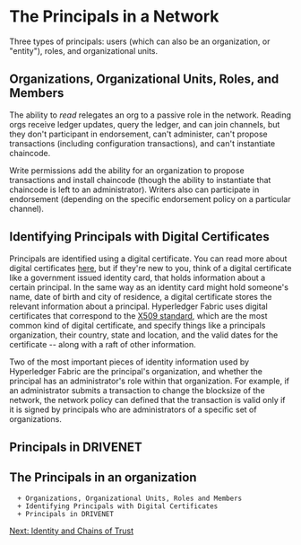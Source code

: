 # The Principals in a Network

Three types of principals: users (which can also be an organization, or "entity"), roles, and organizational units.


## Organizations, Organizational Units, Roles, and Members

The ability to *read* relegates an org to a passive role in the network. Reading orgs receive ledger updates, query the ledger, and can join channels, but they don't participant in endorsement, can't administer, can't propose transactions (including configuration transactions), and can't instantiate chaincode.

Write permissions add the ability for an organization to propose transactions and install chaincode (though the ability to instantiate that chaincode is left to an administrator). Writers also can participate in endorsement (depending on the specific endorsement policy on a particular channel).  


## Identifying Principals with Digital Certificates

Principals are identified using a digital certificate. You can read more about digital certificates [here](./), but if they're new to you, think of a digital certificate like a government issued identity card, that holds information about a certain principal.  In the same way as an identity card might hold someone's name, date of birth and city of residence, a digital certificate stores the relevant information about a principal.  Hyperledger Fabric uses digital certificates that correspond to the [X509 standard](./), which are the most common kind of digital certificate, and specify things like a principals organization, their country, state and location, and the valid dates for the certificate -- along with a raft of other information.   

Two of the most important pieces of identity information used by Hyperledger Fabric are the principal's organization, and whether the principal has an administrator's role within that organization. For example, if an administrator submits a transaction to change the blocksize of the network, the network policy can defined that the transaction is valid only if it is signed by principals who are administrators of a specific set of organizations.


## Principals in DRIVENET




## The Principals in an organization
      + Organizations, Organizational Units, Roles and Members
      + Identifying Principals with Digital Certificates
      + Principals in DRIVENET


[Next: Identity and Chains of Trust](./IdentityandChainsofTrust.md)
